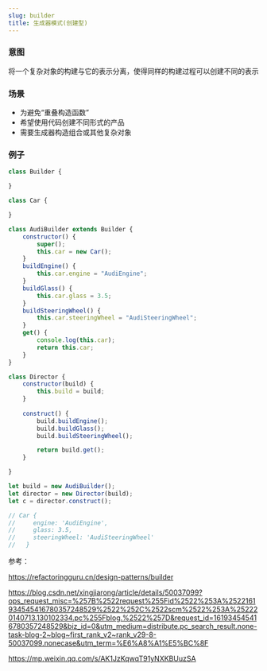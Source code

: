 ```yaml
---
slug: builder
title: 生成器模式(创建型)
---
```


### 意图

将一个复杂对象的构建与它的表示分离，使得同样的构建过程可以创建不同的表示

### 场景

- 为避免“重叠构造函数”
- 希望使用代码创建不同形式的产品
- 需要生成器构造组合或其他复杂对象

### 例子

```javascript
class Builder {

}

class Car {

}

class AudiBuilder extends Builder {
    constructor() {
        super();
        this.car = new Car();
    }
    buildEngine() {
        this.car.engine = "AudiEngine";
    }
    buildGlass() {
        this.car.glass = 3.5;
    }
    buildSteeringWheel() {
        this.car.steeringWheel = "AudiSteeringWheel";
    }
    get() {
        console.log(this.car);
        return this.car;
    }
}

class Director {
    constructor(build) {
        this.build = build;
    }
    
    construct() {
        build.buildEngine();
        build.buildGlass();
        build.buildSteeringWheel();

        return build.get();
    }

}

let build = new AudiBuilder();
let director = new Director(build);
let c = director.construct();

// Car {
//     engine: 'AudiEngine',
//     glass: 3.5,
//     steeringWheel: 'AudiSteeringWheel'
//   }
```



参考：

https://refactoringguru.cn/design-patterns/builder

https://blog.csdn.net/xingjiarong/article/details/50037099?ops_request_misc=%257B%2522request%255Fid%2522%253A%2522161934545416780357248529%2522%252C%2522scm%2522%253A%252220140713.130102334.pc%255Fblog.%2522%257D&request_id=161934545416780357248529&biz_id=0&utm_medium=distribute.pc_search_result.none-task-blog-2~blog~first_rank_v2~rank_v29-8-50037099.nonecase&utm_term=%E6%A8%A1%E5%BC%8F

https://mp.weixin.qq.com/s/AK1JzKqwqT91yNXKBUuzSA